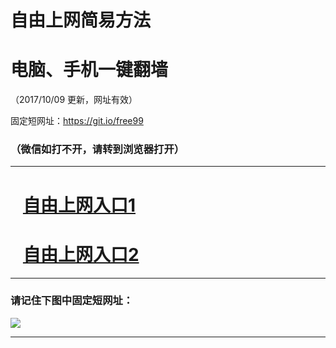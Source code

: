 ﻿# 自由上网简易方法

# 电脑、手机一键翻墙

（2017/10/09 更新，网址有效）

固定短网址：https://git.io/free99

### （微信如打不开，请转到浏览器打开）


***





# &nbsp;&nbsp; <a href="http://ft1131522846.fwq-tz-1001.info/fwqtz01.html?t=1009001602 " target="_blank">自由上网入口1</a>
# &nbsp;&nbsp; <a href="http://ft3095311523.fwq-tz-1002.info/fwqtz02.html?t=100900121730 " target="_blank">自由上网入口2</a>
***

### 请记住下图中固定短网址：

<img src="https://s3-us-west-2.amazonaws.com/fwq-1001/yjfq-20170905okok.png" /> 


***

